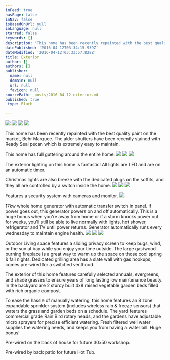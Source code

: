 ```yaml
---
inFeed: true
hasPage: false
inNav: false
isBasedOnUrl: null
inLanguage: null
starred: false
keywords: []
description: "This home has been recently repainted with the best quality paint on the market, Behr Marquee. The alder shutters have been recently stained with Ready Seal pecan which is extremely easy to maintain.\_"
datePublished: '2016-04-12T03:34:15.939Z'
dateModified: '2016-04-12T03:33:57.828Z'
title: Exterior
author: []
authors: []
publisher:
  name: null
  domain: null
  url: null
  favicon: null
sourcePath: _posts/2016-04-12-exterior.md
published: true
_type: Blurb

---
```

![](https://the-grid-user-content.s3-us-west-2.amazonaws.com/95e065f0-1ca6-4b2a-a393-44d62ecf36f3.jpg)
![](https://the-grid-user-content.s3-us-west-2.amazonaws.com/922a979a-d369-49d4-8685-455dece2e255.jpg)
![](https://the-grid-user-content.s3-us-west-2.amazonaws.com/c06217f5-1870-4ae4-ad80-85a76cbfb928.jpg)
![](https://the-grid-user-content.s3-us-west-2.amazonaws.com/db7c8866-bce9-4a79-be4e-6629f06a95a7.jpg)

This home has been recently repainted with the best quality paint on the market, Behr Marquee. The alder shutters have been recently stained with Ready Seal pecan which is extremely easy to maintain. 

This home has full guttering around the entire home. ![](https://the-grid-user-content.s3-us-west-2.amazonaws.com/8ec50fec-6447-4c02-95ea-581b99609e72.jpg)
![](https://the-grid-user-content.s3-us-west-2.amazonaws.com/46e9e62e-bb7d-4698-931c-8c8a03cc257a.jpg)
![](https://the-grid-user-content.s3-us-west-2.amazonaws.com/c3f4d885-0417-4a84-baf2-c44b0463769b.jpg)

The exterior lighting on this home is fantastic! All lights are LED and are on an automatic timer. 

Christmas lights are also breeze with the dedicated plugs on the soffits, and they all are controlled by a switch inside the home.
![](https://the-grid-user-content.s3-us-west-2.amazonaws.com/c77e1712-782b-4088-ae11-2a0db14ed233.jpg)
![](https://the-grid-user-content.s3-us-west-2.amazonaws.com/f739fa07-1fda-4d7f-a86e-df88f534f017.jpg)
![](https://the-grid-user-content.s3-us-west-2.amazonaws.com/0d1cc7bf-f62d-4f55-8230-97f637ab1492.jpg)

Features a security system with cameras and monitor.
![](https://the-grid-user-content.s3-us-west-2.amazonaws.com/76925395-28a0-4f13-ba6c-c0e03ab7222e.jpg)

17kw whole home generator with automatic transfer switch in panel. If power goes out, this generator powers on and off automatically.  This is a huge bonus when you're away from home or if a storm knocks power out for weeks, you'll still be able to live normally with lights, hot shower, refrigerator and TV until power returns. Generator automatically runs every wednesday to maintain engine health. ![](https://the-grid-user-content.s3-us-west-2.amazonaws.com/fec2e5b2-d82c-4ae0-ab31-82b6cedaadf1.jpg)
![](https://the-grid-user-content.s3-us-west-2.amazonaws.com/19a9c5aa-b353-410f-b391-637619eeed2c.jpg)
![](https://the-grid-user-content.s3-us-west-2.amazonaws.com/27843eb0-1601-4523-96b9-5c2bdf1b4b19.jpg)

Outdoor Living space features a sliding privacy screen to keep bugs, wind, or the sun at bay while you enjoy your time outside. The large gas/wood burning fireplace is a great way to warm up the space on those cool spring & fall nights. Dedicated grilling area has a slate wall with gas hookups, comes pre-wired for a switched venthood. 

The exterior of this home features carefully selected annuals, evergreens, and shade grasses to ensure years of long lasting low maintenance beauty. In the backyard are 2 sturdy built 4x8 raised vegetable garden beds filled with rich organic compost. 

To ease the hassle of manually watering, this home features an 8 zone expandable sprinkler system (includes wireless rain & freeze sensors) that waters the grass and garden beds on a schedule. The yard features commercial grade Rain Bird rotary heads, and the gardens have adjustable micro sprayers for precise efficient watering. Fresh filtered well water supplies the watering needs, and keeps you from having a water bill. Huge bonus! 

Pre-wired on the back of house for future 30x50 workshop.

Pre-wired by back patio for future Hot Tub.